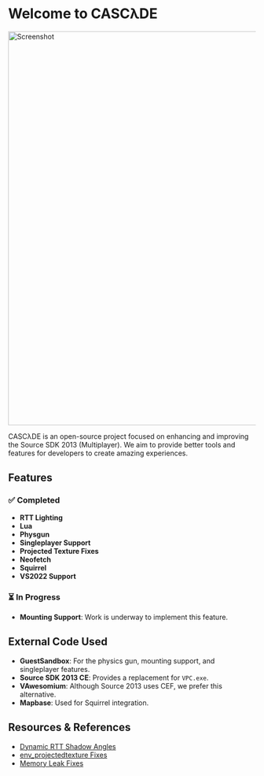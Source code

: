 # Welcome to CASCλDE
<img src="https://github.com/user-attachments/assets/cbbdf61f-2f9d-4f9b-8663-a1bc3fda3fba" alt="Screenshot" width="800" length="800"/>

CASCλDE is an open-source project focused on enhancing and improving the Source SDK 2013 (Multiplayer). We aim to provide better tools and features for developers to create amazing experiences.

## Features

### ✅ Completed
- **RTT Lighting**
- **Lua**
- **Physgun**
- **Singleplayer Support**
- **Projected Texture Fixes**
- **Neofetch**
- **Squirrel**
- **VS2022 Support**

### ⏳ In Progress
- **Mounting Support**: Work is underway to implement this feature.

## External Code Used
- **GuestSandbox**: For the physics gun, mounting support, and singleplayer features.
- **Source SDK 2013 CE**: Provides a replacement for `VPC.exe`.
- **VAwesomium**: Although Source 2013 uses CEF, we prefer this alternative.
- **Mapbase**: Used for Squirrel integration.

## Resources & References
- [Dynamic RTT Shadow Angles](https://developer.valvesoftware.com/wiki/Dynamic_RTT_shadow_angles_in_Source_2007)
- [env_projectedtexture Fixes](https://developer.valvesoftware.com/wiki/Env_projectedtexture/fixes)
- [Memory Leak Fixes](https://developer.valvesoftware.com/wiki/Memory_Leak_Fixes)
